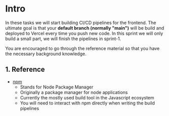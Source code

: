 # Intro

In these tasks we will start building CI/CD pipelines for the frontend. The ultimate goal is that your **default branch (normally "main")** will be build and deployed to Vercel every time you push new code.
In this sprint we will only build a small part, we will finish the pipelines in sprint-1.

You are encouraged to go through the reference material so that you have the necessary background knowledge.

## 1. Reference

* [npm](./../../../../../reference/npm/npm.md)
    * Stands for Node Package Manager
    * Originally a package manager for node applications
    * Currently the mostly used build tool in the Javascript ecosystem
    * You will need to interact with npm directly when writing the build pipelines
